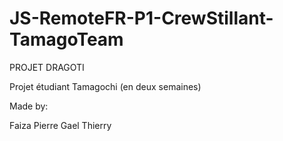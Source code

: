 # JS-RemoteFR-P1-CrewStillant-TamagoTeam

PROJET DRAGOTI

Projet étudiant Tamagochi (en deux semaines)

Made by:

Faiza
Pierre
Gael
Thierry
